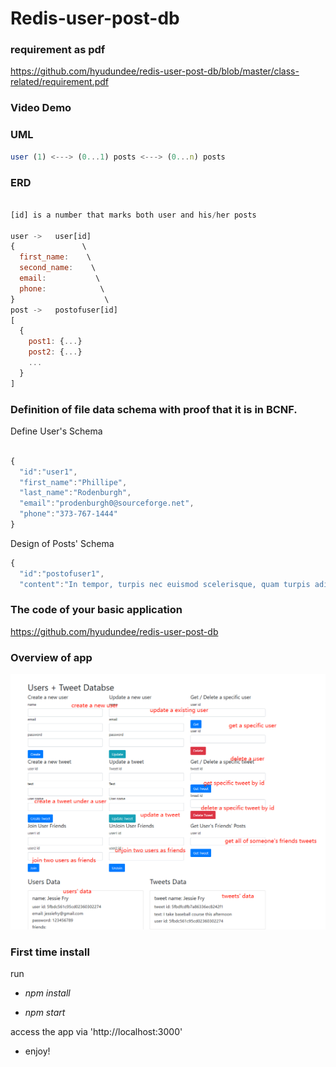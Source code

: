 # Redis-user-post-db

### requirement as pdf

https://github.com/hyudundee/redis-user-post-db/blob/master/class-related/requirement.pdf

### Video Demo

### UML

```javascript
user (1) <---> (0...1) posts <---> (0...n) posts
```

### ERD

```javascript

[id] is a number that marks both user and his/her posts

user ->   user[id]
{               \
  first_name:    \
  second_name:    \
  email:           \
  phone:            \
}                    \
post ->   postofuser[id]
[
  {
    post1: {...}
    post2: {...}
    ...
  }
]
```

### Definition of file data schema with proof that it is in BCNF.

Define User's Schema

```javascript

{
  "id":"user1",
  "first_name":"Phillipe",
  "last_name":"Rodenburgh",
  "email":"prodenburgh0@sourceforge.net",
  "phone":"373-767-1444"
}


```

Design of Posts' Schema

```javascript
{
  "id":"postofuser1",
  "content":"In tempor, turpis nec euismod scelerisque, quam turpis adipiscing lorem, vitae mattis nibh ligula nec sem. Duis aliquam convallis nunc. Proin at turpis a pede posuere nonummy. Integer non velit. Donec diam neque, vestibulum eget, vulputate ut, ultrices vel, augue. Vestibulum ante ipsum primis in faucibus orci luctus et ultrices posuere cubilia Curae; Donec pharetra, magna vestibulum aliquet ultrices, erat tortor sollicitudin mi, sit amet lobortis sapien sapien non mi. Integer ac neque. Duis bibendum. Morbi non quam nec dui luctus rutrum. Nulla tellus."},

```

### The code of your basic application

https://github.com/hyudundee/redis-user-post-db

### Overview of app

![image](https://github.com/hyudundee/mongodb-assignment/blob/master/class-related/Overview%20of%20app.png)

### First time install

run

- _npm install_

- _npm start_

access the app via 'http://localhost:3000'

- enjoy!
